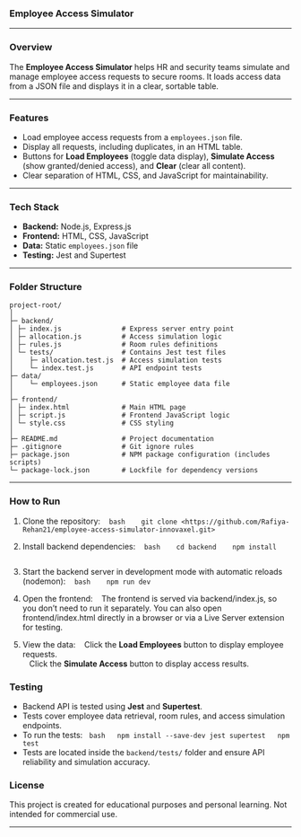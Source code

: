 ### **Employee Access Simulator**

***

### **Overview**

The **Employee Access Simulator** helps HR and security teams simulate and manage employee access requests to secure rooms. It loads access data from a JSON file and displays it in a clear, sortable table.

***

### **Features**

- Load employee access requests from a `employees.json` file.
- Display all requests, including duplicates, in an HTML table.
- Buttons for **Load Employees** (toggle data display), **Simulate Access** (show granted/denied access), and **Clear** (clear all content).
- Clear separation of HTML, CSS, and JavaScript for maintainability.

***

### **Tech Stack**

- **Backend:** Node.js, Express.js  
- **Frontend:** HTML, CSS, JavaScript  
- **Data:** Static `employees.json` file  
- **Testing:** Jest and Supertest

***

### **Folder Structure**

```
project-root/
│
├─ backend/
│ ├─ index.js               # Express server entry point
│ ├─ allocation.js          # Access simulation logic
│ ├─ rules.js               # Room rules definitions
│ └─ tests/                 # Contains Jest test files
│    ├─ allocation.test.js  # Access simulation tests
│    └─ index.test.js       # API endpoint tests
├─ data/
│    └─ employees.json      # Static employee data file
│
├─ frontend/
│ ├─ index.html             # Main HTML page
│ ├─ script.js              # Frontend JavaScript logic
│ └─ style.css              # CSS styling
│
├─ README.md                # Project documentation
├─ .gitignore               # Git ignore rules
├─ package.json             # NPM package configuration (includes scripts)
└─ package-lock.json        # Lockfile for dependency versions
```

***

### **How to Run**

1. Clone the repository:
   ```bash
   git clone <https://github.com/Rafiya-Rehan21/employee-access-simulator-innovaxel.git>
   ```
2. Install backend dependencies:
   ```bash
   cd backend
   npm install
   ```
3. Start the backend server in development mode with automatic reloads (nodemon):
   ```bash
   npm run dev
   ```
4. Open the frontend:
   The frontend is served via backend/index.js, so you don’t need to run it separately.
   You can also open frontend/index.html directly in a browser or via a Live Server extension for testing.
   
5. View the data:
   Click the **Load Employees** button to display employee requests.  
   Click the **Simulate Access** button to display access results.  

### **Testing**

- Backend API is tested using **Jest** and **Supertest**.
- Tests cover employee data retrieval, room rules, and access simulation endpoints.
- To run the tests:
  ```bash
  npm install --save-dev jest supertest
  npm test
  ```
- Tests are located inside the `backend/tests/` folder and ensure API reliability and simulation accuracy.

### License
This project is created for educational purposes and personal learning. Not intended for commercial use.

***